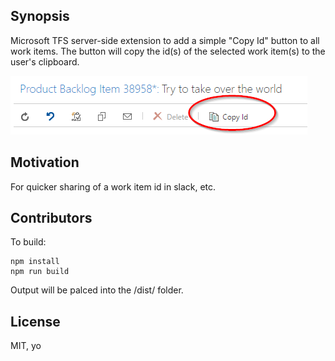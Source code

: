 ## Synopsis

Microsoft TFS server-side extension to add a simple "Copy Id" button to all work items.  The button will copy the id(s) of the selected work item(s) to the user's clipboard.

![screenshot](assets/screenshot.png "Screenshot")


## Motivation

For quicker sharing of a work item id in slack, etc.

## Contributors

To build:
```
npm install
npm run build
```

Output will be palced into the /dist/ folder.

## License

MIT, yo